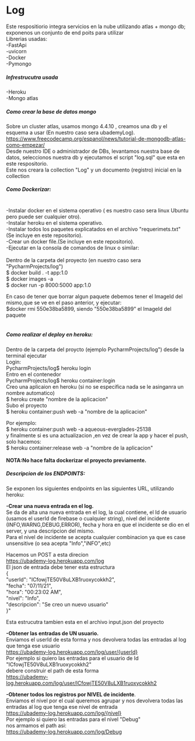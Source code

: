# Log
Este respositiorio integra servicios en la nube  utilizando atlas + mongo db; exponenos un conjunto de end poits para utilizar<br/> 
Librerias usadas:<br/> 
-FastApi<br/>
-uvicorn<br/>
-Docker<br/>
-Pymongo<br/>

##### **Infrestrucutra usada**
-Heroku <br/>
-Mongo atlas<br/>

#####  **Como crear la base de datos mongo**
Sobre un cluster atlas, usamos mongo 4.4.10 , creamos una db y el esquema a usar (En nuestro caso sera ubademyLog).<br/>
https://www.freecodecamp.org/espanol/news/tutorial-de-mongodb-atlas-como-empezar/<br/>
Desde nuestro IDE o administrador de DBs, levantamos nuestra base de datos, seleccionos nuestra db y ejecutamos el script "log.sql" que esta en este respositorio.<br/>
Este nos creara la collection "Log" y un documento (registro) inicial en la collection <br/>


##### **Como Dockerizar:**<br/><br/>
-Instalar docker en el sistema operativo ( es nuestro caso sera linux Ubuntu pero puede ser cualquier otro).<br/>
-Instalar heroku en el sistema operativo.<br/>
-Instalar todos los paquetes explicatados en el archivo "requerimets.txt" (Se incluye en este repositorio).<br/>
-Crear un docker file.(Se incluye en este repositorio).<br/>
-Ejecutar en la consola de comandos de linux o similar: <br/>
<br/>
Dentro de la carpeta del proyecto (en nuestro caso sera "PycharmProjects/log")<br/>
$ docker build . -t app:1.0  <br/>
$ docker images -a   <br/>
$ docker run -p 8000:5000 app:1.0  <br/>

En caso de tener  que borrar algun paquete debemos  tener el ImageId del mismo,que se ve en el paso anterior, y ejecutar:<br/>
$docker rmi  550e38ba5899, siendo "550e38ba5899" el ImageId del paquete <br/>
<br/>
##### **Como realizar el deploy en heroku:**
Dentro de la carpeta del proycto (ejemplo PycharmProjects/log") desde la terminal ejecutar  <br/>
Login:<br/>
PycharmProjects/log$ heroku login <br/>
Entro en el contenedor <br/>
PycharmProjects/log$ heroku container:login <br/>
Creo una aplicaion en heroku (si no se especifica nada se le asinganra un nombre automatico)<br/>
$ heroku create "nombre de la aplicacion" <br/>
Subo el proyecto <br/>
$ heroku container:push web -a "nombre de la aplicacion"<br/>  

Por ejemplo: <br/>
$ heroku container:push web -a aqueous-everglades-25138<br/>
y finalmente si es una actualizacion ,en vez de crear la app y hacer el push, solo hacemos:<br/>
$ heroku container:release web -a "nombre de la aplicacion" <br/>
<br/>
**NOTA:No hace falta dockerizar el proyecto previamente.**<br/>
##### **Descripcion de los ENDPOINTS:** <br/>
Se exponen los siguientes endpoints en las siguientes URL, utilizando heroku:<br/>

**-Crear una nueva entrada en el log.** <br/>
Se da de alta una nueva entrada en el log, la cual contiene, el Id de usuario (usamos el userId de firebase o cualquier string), nivel del incidente<br/> (INFO,WARNG,DEBUG,ERROR), fecha y hora en que el incidente se dio en el server, y una descripcion del mismo.<br/>
Para el nivel de incidente se acepta cualquier combinacion ya que es case unsensitive (o sea acepta "Info","iNFO",etc)<br/>

Hacemos un POST a esta direcion<br/>
https://ubademy-log.herokuapp.com/log <br/>
El json de entrada debe tener esta estructura <br/>
{<br/>
  "userId": "ICfowjTE50V8uLXB1ruoxycokkh2",<br/>
  "fecha": "07/11/21",<br/>
  "hora": "00:23:02 AM",<br/>
  "nivel": "Info",<br/>
  "descripcion": "Se creo un nuevo usuario"<br/>
}"<br/>

Esta estrucutra tambien esta en el archivo input.json del proyecto<br/>

**-Obtener las entradas de UN usuario.**<br/>
Enviamos el userId  de esta forma y nos devolvera todas las entradas al log que tenga ese usuario <br/>
https://ubademy-log.herokuapp.com/log/user/{userId} <br/>
Por ejemplo si quiero las entradas para el usuario de Id "ICfowjTE50V8uLXB1ruoxycokkh2"  <br/>
debere construir el path de esta forma <br/>
https://ubademy-log.herokuapp.com/log/user/ICfowjTE50V8uLXB1ruoxycokkh2 <br/>

**-Obtener todos los registros por NIVEL de incidente**.<br/>
Enviamos el nivel por el cual queremos agrupar y nos devolvera todas las entradas al log que tenga ese nivel de entrada <br/>
https://ubademy-log.herokuapp.com/log/{nivel} <br/>
Por ejemplo si quiero las entradas para el nivel "Debug" <br/>
nos armamos el path asi:<br/>
https://ubademy-log.herokuapp.com/log/Debug
<br/>


